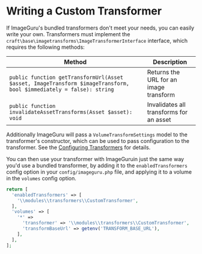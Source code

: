# Writing a Custom Transformer

If ImageGuru's bundled transformers don't meet your needs, you can easily write your own. Transformers must implement the `craft\base\imagetransforms\ImageTransformerInterface` interface, which requires the following methods:

| Method                                                                                                             | Description                             |
|--------------------------------------------------------------------------------------------------------------------|-----------------------------------------|
| `public function getTransformUrl(Asset $asset, ImageTransform $imageTransform, bool $immediately = false): string` | Returns the URL for an image transform  |
| `public function invalidateAssetTransforms(Asset $asset): void`                                                    | Invalidates all transforms for an asset |

Additionally ImageGuru will pass a `VolumeTransformSettings` model to the transformer's constructor, which can be used to pass configuration to the transformer. See the [Configuring Transformers](./02-config#volumetransformsettings-passing-configuration-to-transformers) for details.

You can then use your transformer with ImageGuruin just the same way you'd use a bundled transformer, by adding it to the `enabledTransformers` config option in your `config/imageguru.php` file, and applying it to a volume in the `volumes` config option. 

```php
return [
  'enabledTransformers' => [
    '\\modules\\transformers\\CustomTransformer',
  ],
  'volumes' => [
    '*' => 
      'transformer' => '\\modules\\transformers\\CustomTransformer',
      'transformBaseUrl' => getenv('TRANSFORM_BASE_URL'),
    ],
  ],
];
```
